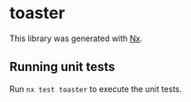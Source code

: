 # toaster

This library was generated with [Nx](https://nx.dev).

## Running unit tests

Run `nx test toaster` to execute the unit tests.
